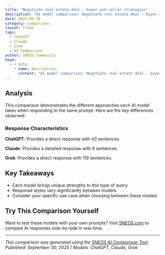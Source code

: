 ```yaml
---
title: "Negotiate real estate deal - buyer and seller strategies"
description: "AI model comparison: Negotiate real estate deal - buyer and seller strategies..."
date: 2025-09-30
category: comparison
layout: Clean
tags:
  - ChatGPT
  - Claude
  - Grok
  - AI Comparison
author: SNEOS Community
head:
  - - meta
    - name: description
      content: "AI model comparison: Negotiate real estate deal - buyer and seller strategies..."
---
```


<ChatComparison
  title="Negotiate real estate deal - buyer and seller strategies"
  prompt="Negotiate real estate deal - buyer and seller strategies"
  :responses='{"ChatGPT": "Certainly! When negotiating a real estate deal, both buyers and sellers have their own objectives, priorities, and strategies. Here\u2019s an overview of effective strategies for each side to help reach a successful agreement:\n\n---\n\n### Buyer Strategies\n\n1. **Do Your Homework** \n - **Market Research:** Understand comparable property prices, neighborhood trends, and market conditions (buyer\u2019s vs. seller\u2019s market). \n - **Home Inspection:** Use inspection results to identify defects or repairs that might justify a price reduction.\n\n2. **Be Pre-Approved for a Mortgage** \n - Show the seller you\u2019re a serious, qualified buyer by getting mortgage pre-approval. This strengthens your negotiating position.\n\n3. **Make a Reasonable Offer** \n - Base your initial offer on market data. A very lowball offer may offend the seller and shut down negotiations; a fair offer opens dialogue.\n\n4. **Negotiate Beyond Price** \n - Ask for closing cost assistance, repairs, furniture, appliances, or favorable closing dates. These can add value without increasing purchase price.\n\n5. **Be Ready to Walk Away** \n - Establish your budget and comfort zone upfront. Being willing to walk away gives you leverage and protects against overpaying.\n\n6. **Be Flexible and Communicative** \n - Keep lines of communication open and be flexible on terms to build goodwill.\n\n7. **Use an Experienced Agent** \n - A skilled real estate agent can recommend strategies, handle counteroffers, and facilitate negotiations professionally.\n\n---\n\n### Seller Strategies\n\n1. **Set a Realistic Price** \n - Price competitively based on comparable sales and current market to attract serious buyers quickly.\n\n2. **Showcase the Property** \n - Present the home in the best light with staging, professional photos, and repairs. A well-presented home justifies your asking price.\n\n3. **Be Open to Offers** \n - Avoid dismissing low offers out of hand. Consider the buyer\u2019s motivation and be willing to negotiate.\n\n4. **Leverage Multiple Offers** \n - If you have more than one offer, use this to your advantage by encouraging buyers to improve their terms.\n\n5. **Negotiate Terms, Not Just Price** \n - Consider flexible closing dates, rent-back agreements, or contingencies that might be more valuable to you than a higher price.\n\n6. **Know Your Bottom Line** \n - Decide in advance the lowest price and terms you are willing to accept to avoid emotional decisions.\n\n7. **Respond Promptly** \n - Timely responses keep negotiations moving forward and demonstrate professionalism.\n\n---\n\n### Both Sides: Key Tips for Successful Negotiation\n\n- **Build Rapport and Trust:** Good-faith communication facilitates smoother negotiations. \n- **Focus on Win-Win Solutions:** Aim for agreements where both parties feel they benefit. \n- **Be Patient and Stay Calm:** Avoid rushed decisions; taking time leads to better deals. \n- **Get Everything in Writing:** Confirm terms clearly to avoid misunderstandings.\n\n---\n\nIf you want, I can also provide example negotiation dialogues or specific tactics tailored to your scenario!", "Claude": "# Real Estate Negotiation Strategies\n\n## **BUYER STRATEGIES**\n\n### Pre-Negotiation Preparation\n- **Research market comparables** - Know recent sales of similar properties\n- **Get pre-approved financing** - Strengthens your position significantly\n- **Understand seller motivation** - Timeline, reason for selling, market conditions\n- **Set your maximum budget** - Include buffer for negotiations and closing costs\n- **Professional inspection** - Identify potential issues before making offers\n\n### Negotiation Tactics\n- **Start reasonable but below asking** - Typically 5-10% below in balanced markets\n- **Include escalation clauses** - \u0022Will pay $X above highest competing offer up to $Y\u0022\n- **Offer flexibility on timeline** - Match seller\u0027s preferred closing date\n- **Limit contingencies** - Fewer conditions make offers more attractive\n- **Personal letter** - Sometimes helps in emotional decisions\n- **Cash offers** (if possible) - Extremely powerful negotiating tool\n\n### Leverage Points\n- Property flaws discovered during inspection\n- Time on market (longer = more negotiating power)\n- Market conditions favoring buyers\n- Seller\u0027s urgent timeline\n- Multiple properties you\u0027re considering\n\n---\n\n## **SELLER STRATEGIES**\n\n### Pre-Negotiation Preparation\n- **Price strategically** - Slightly below market to generate multiple offers\n- **Stage and present well** - First impressions drive initial offers\n- **Gather documentation** - Recent improvements, warranties, utility costs\n- **Understand your bottom line** - Net proceeds after all costs\n- **Market timing** - List when buyer demand is highest\n\n### Negotiation Tactics\n- **Create urgency** - \u0022Offers reviewed by [specific date]\u0022\n- **Highlight unique features** - Differentiate from comparable properties\n- **Counter strategically** - Don\u0027t just focus on price; consider terms\n- **Multiple offer situations** - Use competing buyers to drive up price\n- **Stand firm on key points** - Know which terms are non-negotiable\n\n### Leverage Points\n- High buyer demand/low inventory\n- Unique property features\n- Excellent condition/recent updates\n- Competitive market conditions\n- Multiple interested buyers\n\n---\n\n## **MUTUAL STRATEGIES**\n\n### Key Negotiation Areas\n1. **Purchase Price** - The obvious focal point\n2. **Closing Timeline** - Often as important as price\n3. **Contingencies** - Inspection, financing, appraisal\n4. **Included Items** - Appliances, fixtures, furniture\n5. **Repairs** - Who handles and pays for needed fixes\n6. **Closing Costs** - Who pays what fees\n\n### Win-Win Approaches\n- **Trade-offs** - Higher price for faster closing, or vice versa\n- **Split differences** - Meet in the middle on disputed amounts\n- **Creative financing** - Seller financing, lease-to-own arrangements\n- **Repair credits** - Cash at closing instead of completed repairs\n- **Rent-back agreements** - Seller stays temporarily after closing\n\n### Professional Support\n- **Experienced agents** - Skilled negotiators who know local markets\n- **Real estate attorneys** - For complex transactions\n- **Home inspectors** - Objective assessment of property condition\n- **Appraisers** - Professional valuation for negotiations\n\n---\n\n## **MARKET-SPECIFIC CONSIDERATIONS**\n\n### Buyer\u0027s Market\n- **Buyers**: More aggressive with lowball offers and contingencies\n- **Sellers**: Be more flexible, consider all reasonable offers\n\n### Seller\u0027s Market\n- **Buyers**: Come in strong, limit contingencies, be prepared to pay over asking\n- **Sellers**: Can be more selective, create bidding wars\n\n### Balanced Market\n- Both parties negotiate more traditionally with reasonable give-and-take\n\n**Remember**: Real estate negotiations are rarely just about price. Timing, terms, and conditions often matter as much as the dollar amount. The best deals happen when both parties feel they\u0027ve gotten good value.", "Grok": "Negotiating a real estate deal is a critical step in the home buying or selling process. Both buyers and sellers have distinct goals: buyers typically aim to purchase at the lowest possible price, while sellers want to maximize their profit. Below are strategies for both parties to effectively negotiate a real estate deal, along with tips to ensure a successful outcome.\n\n---\n\n### **Buyer Negotiation Strategies**\nAs a buyer, your goal is to secure the property at a fair price while ensuring the terms of the deal are favorable. Here are key strategies:\n\n1. **Do Your Homework (Market Research)**\n - Research the local real estate market to understand property values, recent sales (comparables or \u0022comps\u0022), and trends (e.g., buyer\u2019s or seller\u2019s market).\n - Investigate the property\u2019s history: How long has it been on the market? Have there been price reductions? This can indicate the seller\u2019s urgency or flexibility.\n - Assess the seller\u2019s situation: Are they relocating, downsizing, or in a hurry to sell? A motivated seller may be more open to negotiation.\n\n2. **Get Pre-Approved for a Mortgage**\n - Obtain a mortgage pre-approval letter to show the seller you\u2019re a serious buyer with financing in place. This strengthens your position in negotiations.\n - It also helps you define your budget, preventing you from overextending during negotiations.\n\n3. **Start with a Strong but Reasonable Offer**\n - Base your initial offer on market data and the property\u2019s condition. Offering too low may offend the seller and halt negotiations, while offering too high leaves no room for haggling.\n - Consider offering slightly below the asking price (if appropriate) to signal room for negotiation, but justify your offer with evidence (e.g., comps or needed repairs).\n - Include a personal letter with your offer to emotionally connect with the seller, especially in competitive markets.\n\n4. **Be Flexible with Terms**\n - If the seller is firm on price, negotiate on other terms like closing date, contingencies (e.g., inspection or financing), or requesting seller concessions (e.g., closing costs or repairs).\n - Be willing to compromise on non-essential items to sweeten the deal while protecting your core interests.\n\n5. **Leverage Contingencies**\n - Include contingencies (e.g., home inspection, appraisal, or financing) to protect yourself from unforeseen issues. However, in a seller\u2019s market, waiving some contingencies (if feasible) can make your offer more attractive.\n - Use inspection results to renegotiate the price or request repairs if significant issues are found.\n\n6. **Stay Emotionally Detached**\n - Avoid becoming too attached to a specific property. Be prepared to walk away if the price or terms don\u2019t meet your needs.\n - Knowing your maximum budget and sticking to it prevents overpaying.\n\n7. **Work with a Skilled Real Estate Agent**\n - A good agent can provide market insights, handle negotiations, and advocate for your interests. They can also help craft a compelling offer based on the seller\u2019s priorities.\n\n---\n\n### **Seller Negotiation Strategies**\nAs a seller, your goal is to maximize profit while ensuring a smooth transaction. Here are effective strategies:\n\n1. **Price the Property Competitively**\n - Work with your agent to set a realistic asking price based on market analysis and comparable sales. Overpricing can deter buyers and cause the property to sit on the market, while underpricing may leave money on the table.\n - Consider pricing slightly below market value in a competitive market to attract multiple offers and spark a bidding war.\n\n2. **Understand Buyer Motivations**\n - Learn why the buyer is interested in your property (e.g., location, school district, or unique features). Tailor your responses to highlight those aspects while justifying your price.\n - If the buyer seems urgent (e.g., relocating for a job), you may have more leverage to hold firm on price.\n\n3. **Prepare for Negotiations**\n - Know your bottom line (the lowest price you\u2019re willing to accept) and decide in advance what concessions you\u2019re willing to make (e.g., closing costs, repairs, or closing date flexibility).\n - Anticipate buyer requests based on the property\u2019s condition and market trends, and have a plan to address them.\n\n4. **Create a Strong First Impression**\n - Stage the home and complete minor repairs before listing to justify your asking price and reduce buyer objections.\n - A well-maintained property can minimize the need for concessions during negotiations.\n\n5. **Be Strategic with Counteroffers**\n - Avoid rejecting a low offer outright; instead, counter with a price closer to your target while showing willingness to negotiate.\n - If multiple offers are on the table, use them to create competition and drive up the price. Notify buyers of competing offers (if legal in your area) to encourage stronger bids.\n\n6. **Focus on the Big Picture**\n - Don\u2019t get hung up on small concessions if the overall deal meets your goals. For example, agreeing to minor repairs or closing costs might speed up the transaction.\n - Be open to creative solutions, such as offering a home warranty to address buyer concerns about repairs.\n\n7. **Hire an Experienced Agent**\n - A skilled real estate agent can market your property effectively, screen offers, and negotiate on your behalf. They can also provide a buffer during tense discussions, keeping emotions out of the process.\n\n---\n\n### **General Tips for Both Buyers and Sellers**\n1. **Understand the Market Conditions**\n - In a buyer\u2019s market (more supply than demand), buyers have more leverage to negotiate lower prices and better terms.\n - In a seller\u2019s market (high demand, low supply), sellers can often hold firm on price and terms, while buyers may need to act quickly and offer more.\n\n2. **Communicate Clearly and Professionally**\n - Avoid personal attacks or emotional arguments. Keep negotiations focused on facts, such as market data or property condition.\n - Respond promptly to offers or counteroffers to maintain momentum and show seriousness.\n\n3. **Be Prepared to Compromise**\n - Successful negotiations often involve give-and-take. Identify your non-negotiables (e.g., price for sellers, move-in date for buyers) and be flexible on less critical points.\n\n4. **Use Time as a Tool**\n - Buyers: If the property has been on the market for a long time, the seller may be more motivated to negotiate.\n - Sellers: If a buyer is under time pressure (e.g., needs to move quickly), you may have the upper hand.\n\n5. **Get Everything in Writing**\n - Ensure all negotiated terms, including price, contingencies, and concessions, are documented in the purchase agreement. Verbal agreements are not legally binding.\n\n6. **Know When to Walk Away**\n - Both parties should have a clear breaking point. If the deal doesn\u2019t meet your minimum requirements, be prepared to move on.\n\n---\n\n### **Common Negotiation Points in a Real Estate Deal**\n- **Purchase Price**: The most critical point of negotiation. Both parties should use market data to justify their position.\n- **Closing Costs**: Buyers may ask sellers to cover a portion or all of the closing costs (typically 2-5% of the purchase price).\n- **Repairs**: Post-inspection, buyers may request repairs or a price reduction if issues are found. Sellers can agree, counter, or refuse.\n- **Closing Date**: Flexibility on timing can be a bargaining chip for either party.\n- **Contingencies**: Buyers may include conditions (e.g., financing, inspection), while sellers may push for fewer contingencies to close faster.\n- **Personal Property**: Items like appliances or furniture can be negotiated into the deal.\n\n---\n\n### **Pitfalls to Avoid**\n- **For Buyers**:\n - Don\u2019t reveal your maximum budget or urgency to the seller, as it weakens your position.\n - Avoid waiving critical contingencies (e.g., inspection) without fully understanding the risks.\n- **For Sellers**:\n - Don\u2019t dismiss reasonable offers without a counteroffer; you may lose a serious buyer.\n - Avoid overpricing, as it can lead to a stagnant listing and eventually force a price drop.\n\n---\n\n### **Conclusion**\nNegotiating a real estate deal requires preparation, clear communication, and a willingness to compromise. Buyers should focus on research, flexibility, and leveraging market conditions to secure a fair price, while sellers should price strategically, understand buyer motivations, and create a competitive environment. Both parties benefit from working with experienced real estate agents who can navigate the complexities of the process and advocate for their interests. By approaching negotiations with a win-win mindset, buyers and sellers can achieve a successful transaction that meets their respective goals."}' 
  published-date="22:46"
/>

## Analysis

This comparison demonstrates the different approaches each AI model takes when responding to the same prompt. Here are the key differences observed:

### Response Characteristics

**ChatGPT**: Provides a direct response with 43 sentences. 

**Claude**: Provides a detailed response with 9 sentences. 

**Grok**: Provides a direct response with 119 sentences. 

## Key Takeaways

- Each model brings unique strengths to this type of query
- Response styles vary significantly between models
- Consider your specific use case when choosing between these models

## Try This Comparison Yourself

Want to test these models with your own prompts? Visit [SNEOS.com](https://sneos.com) to compare AI responses side-by-side in real-time.

---

*This comparison was generated using the [SNEOS AI Comparison Tool](https://sneos.com)*
*Published: September 30, 2025 | Models: ChatGPT, Claude, Grok*
